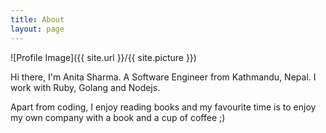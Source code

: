 ```yaml
---
title: About
layout: page
---
```


![Profile Image]({{ site.url }}/{{ site.picture }})

Hi there, I'm Anita Sharma. A Software Engineer from Kathmandu, Nepal. I work with Ruby, Golang and Nodejs.

Apart from coding, I enjoy reading books and my favourite time is to enjoy my own company with a book and a cup of coffee ;)
